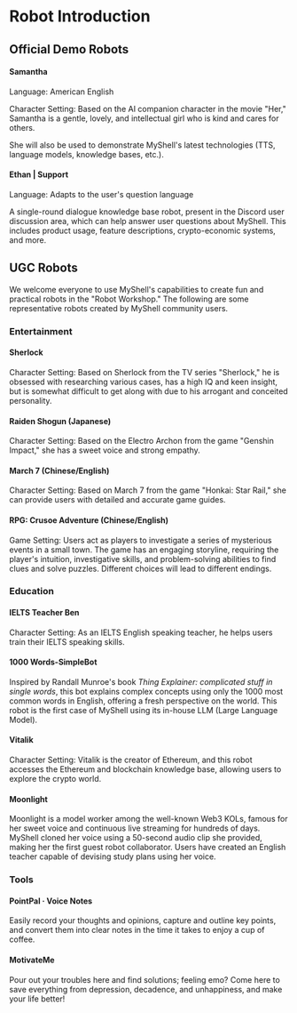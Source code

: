# Robot Introduction

## Official Demo Robots

#### Samantha

Language: American English

Character Setting: Based on the AI companion character in the movie "Her," Samantha is a gentle, lovely, and intellectual girl who is kind and cares for others.

She will also be used to demonstrate MyShell's latest technologies (TTS, language models, knowledge bases, etc.).

#### Ethan | Support

Language: Adapts to the user's question language

A single-round dialogue knowledge base robot, present in the Discord user discussion area, which can help answer user questions about MyShell. This includes product usage, feature descriptions, crypto-economic systems, and more.

## UGC Robots

We welcome everyone to use MyShell's capabilities to create fun and practical robots in the "Robot Workshop." The following are some representative robots created by MyShell community users.

### Entertainment

#### Sherlock

Character Setting: Based on Sherlock from the TV series "Sherlock," he is obsessed with researching various cases, has a high IQ and keen insight, but is somewhat difficult to get along with due to his arrogant and conceited personality.

#### Raiden Shogun (Japanese)

Character Setting: Based on the Electro Archon from the game "Genshin Impact," she has a sweet voice and strong empathy.

#### March 7 (Chinese/English)

Character Setting: Based on March 7 from the game "Honkai: Star Rail," she can provide users with detailed and accurate game guides.

#### RPG: Crusoe Adventure (Chinese/English)

Game Setting: Users act as players to investigate a series of mysterious events in a small town. The game has an engaging storyline, requiring the player's intuition, investigative skills, and problem-solving abilities to find clues and solve puzzles. Different choices will lead to different endings.

### Education

#### IELTS Teacher Ben

Character Setting: As an IELTS English speaking teacher, he helps users train their IELTS speaking skills.

#### 1000 Words-SimpleBot

Inspired by Randall Munroe's book _Thing Explainer: complicated stuff in single words_, this bot explains complex concepts using only the 1000 most common words in English, offering a fresh perspective on the world. This robot is the first case of MyShell using its in-house LLM (Large Language Model).

#### Vitalik

Character Setting: Vitalik is the creator of Ethereum, and this robot accesses the Ethereum and blockchain knowledge base, allowing users to explore the crypto world.

#### Moonlight

Moonlight is a model worker among the well-known Web3 KOLs, famous for her sweet voice and continuous live streaming for hundreds of days. MyShell cloned her voice using a 50-second audio clip she provided, making her the first guest robot collaborator. Users have created an English teacher capable of devising study plans using her voice.

### Tools

#### PointPal · Voice Notes

Easily record your thoughts and opinions, capture and outline key points, and convert them into clear notes in the time it takes to enjoy a cup of coffee.

#### MotivateMe

Pour out your troubles here and find solutions; feeling emo? Come here to save everything from depression, decadence, and unhappiness, and make your life better!